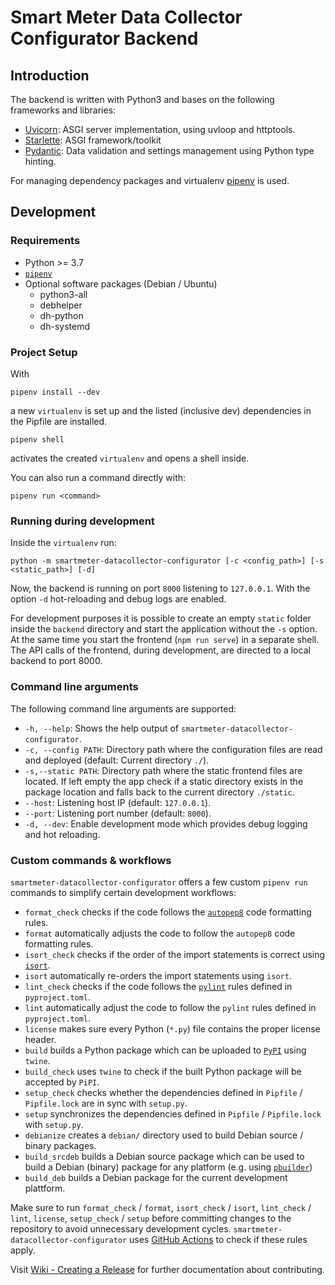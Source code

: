 # Smart Meter Data Collector Configurator Backend

## Introduction

The backend is written with Python3 and bases on the following frameworks and libraries:
* [Uvicorn](https://www.uvicorn.org/): ASGI server implementation, using uvloop and httptools.
* [Starlette](https://www.starlette.io/): ASGI framework/toolkit
* [Pydantic](https://pydantic-docs.helpmanual.io/): Data validation and settings management using Python type hinting.

For managing dependency packages and virtualenv [pipenv](https://pipenv.pypa.io/en/latest/) is used.

## Development

### Requirements

* Python >= 3.7
* [`pipenv`](https://pipenv.pypa.io/en/latest/)
* Optional software packages (Debian / Ubuntu)
  * python3-all
  * debhelper
  * dh-python
  * dh-systemd

### Project Setup

With
```
pipenv install --dev
```
a new `virtualenv` is set up and the listed (inclusive dev) dependencies in the Pipfile are installed.

```
pipenv shell
```
activates the created `virtualenv` and opens a shell inside.

You can also run a command directly with:
```
pipenv run <command>
```

### Running during development

Inside the `virtualenv` run:

```
python -m smartmeter-datacollector-configurator [-c <config_path>] [-s <static_path>] [-d]
```

Now, the backend is running on port `8000` listening to `127.0.0.1`. With the option `-d` hot-reloading and debug logs are enabled.

For development purposes it is possible to create an empty `static` folder inside the `backend` directory and start the application without the `-s` option. At the same time you start the frontend (`npm run serve`) in a separate shell. The API calls of the frontend, during development, are directed to a local backend to port 8000.

### Command line arguments

The following command line arguments are supported:
* `-h, --help`: Shows the help output of `smartmeter-datacollector-configurator`.
* `-c, --config PATH`: Directory path where the configuration files are read and deployed (default: Current directory `./`).
* `-s,--static PATH`: Directory path where the static frontend files are located. If left empty the app check if a static directory exists in the package location and falls back to the current directory `./static`.
* `--host`: Listening host IP (default: `127.0.0.1`).
* `--port`: Listening port number (default: `8000`).
* `-d, --dev`: Enable development mode which provides debug logging and hot reloading.

### Custom commands & workflows

`smartmeter-datacollector-configurator` offers a few custom `pipenv run` commands to simplify certain development workflows:
* `format_check` checks if the code follows the [`autopep8`](https://pypi.org/project/autopep8/) code formatting rules.
* `format` automatically adjusts the code to follow the `autopep8` code formatting rules.
* `isort_check` checks if the order of the import statements is correct using [`isort`](https://pycqa.github.io/isort/).
* `isort` automatically re-orders the import statements using `isort`.
* `lint_check` checks if the code follows the [`pylint`](https://pypi.org/project/pylint/) rules defined in `pyproject.toml`.
* `lint` automatically adjust the code to follow the `pylint` rules defined in `pyproject.toml`.
* `license` makes sure every Python (`*.py`) file contains the proper license header.
* `build` builds a Python package which can be uploaded to [`PyPI`](https://pypi.org/project/smartmeter-datacollector/) using `twine`.
* `build_check` uses `twine` to check if the built Python package will be accepted by `PiPI`.
* `setup_check` checks whether the dependencies defined in `Pipfile` / `Pipfile.lock` are in sync with `setup.py`.
* `setup` synchronizes the dependencies defined in `Pipfile` / `Pipfile.lock` with `setup.py`.
* `debianize` creates a `debian/` directory used to build Debian source / binary packages.
* `build_srcdeb` builds a Debian source package which can be used to build a Debian (binary) package for any platform (e.g. using [`pbuilder`](https://pbuilder-docs.readthedocs.io/en/latest/usage.html))
* `build_deb` builds a Debian package for the current development plattform.

Make sure to run `format_check` / `format`, `isort_check` / `isort`, `lint_check` / `lint`, `license`, `setup_check` / `setup` before committing changes to the repository to avoid unnecessary development cycles. `smartmeter-datacollector-configurator` uses [GitHub Actions](https://github.com/scs/smartmeter-datacollector-configurator/actions) to check if these rules apply. 

Visit [Wiki - Creating a Release](https://github.com/scs/smartmeter-datacollector/wiki/Creating-a-Release) for further documentation about contributing.

